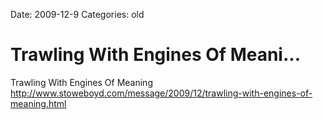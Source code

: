Date: 2009-12-9
Categories: old

# Trawling With Engines Of Meani...

Trawling With Engines Of Meaning <a href="http://www.stoweboyd.com/message/2009/12/trawling-with-engines-of-meaning.html" rel="nofollow">http://www.stoweboyd.com/message/2009/12/trawling-with-engines-of-meaning.html</a>
